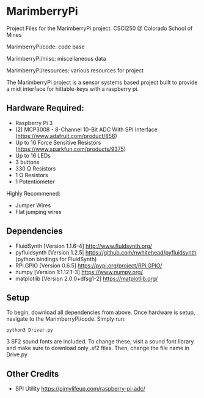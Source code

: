 # MarimberryPi
Project Files for the MarimberryPi project. CSCI250 @ Colorado School of Mines

MarimberryPi/code: code base

MarimberryPi/misc: miscellaneous data

MarimberryPi/resources: various resources for project

The MarimberryPi project is a sensor systems based project built to provide a midi interface for hittable-keys with a raspberry pi. 

## Hardware Required:
- Raspberry Pi 3
- (2) MCP3008 - 8-Channel 10-Bit ADC With SPI Interface (https://www.adafruit.com/product/856)
- Up to 16 Force Sensitive Resistors (https://www.sparkfun.com/products/9375)
- Up to 16 LEDs
- 3 buttons
- 330 Ω Resistors
- 1 Ω Resistors
- 1 Potentiometer

Highly Recommened:
- Jumper Wires
- Flat jumping wires

## Dependencies
- FluidSynth [Version 1.1.6-4] http://www.fluidsynth.org/ 
- pyfluidsynth [Version 1.2.5| https://github.com/nwhitehead/pyfluidsynth (python bindings for FluidSynth)
- RPi.GPIO [Version 0.6.5] https://pypi.org/project/RPi.GPIO/
- numpy [Version 1:1.12.1-3] https://www.numpy.org/
- matplotlib [Version 2.0.0+dfsg1-2] https://matplotlib.org/

## Setup
To begin, download all dependencies from above. Once hardware is setup, navigate to the MarimberryPi/code. Simply run:

`python3 Driver.py`

3 SF2 sound fonts are included. To change these, visit a sound font library and make sure to download only .sf2 files. Then, change the file name in Drive.py

## Other Credits
- SPI Utility https://pimylifeup.com/raspberry-pi-adc/
